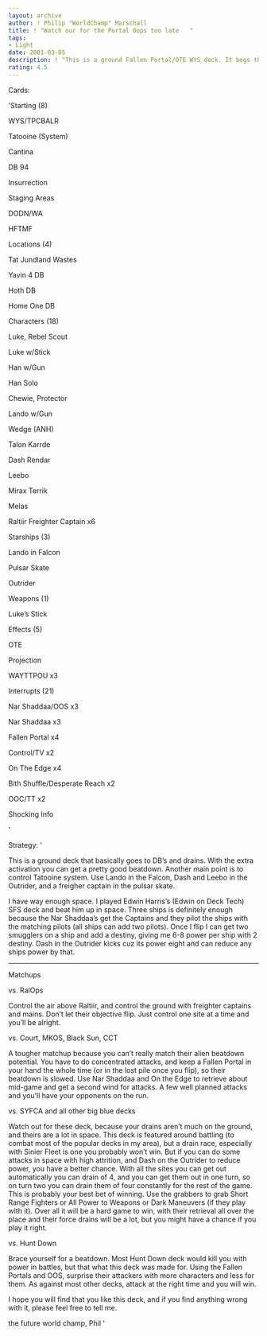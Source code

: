 ```yaml
---
layout: archive
author: ! Philip "WorldChamp" Marschall
title: ! "Watch our for the Portal Oops too late   "
tags:
- Light
date: 2001-03-05
description: ! "This is a ground Fallen Portal/OTE WYS deck. It begs the opponent to battle your lone Luke, but all of a sudden Chewie’s there and their people are dead HAHAHAHAHA"
rating: 4.5
---
```

Cards: 

'Starting (8)

WYS/TPCBALR

Tatooine (System)

Cantina

DB 94

Insurrection

Staging Areas

DODN/WA

HFTMF


Locations (4)

Tat Jundland Wastes

Yavin 4 DB

Hoth DB

Home One DB


Characters (18)

Luke, Rebel Scout

Luke w/Stick

Han w/Gun

Han Solo

Chewie, Protector

Lando w/Gun

Wedge (ANH)

Talon Karrde

Dash Rendar

Leebo

Mirax Terrik 

Melas

Raltiir Freighter Captain x6


Starships (3)

Lando in Falcon

Pulsar Skate

Outrider


Weapons (1)

Luke’s Stick


Effects (5)

OTE

Projection

WAYTTPOU x3


Interrupts (21)

Nar Shaddaa/OOS x3

Nar Shaddaa x3

Fallen Portal x4

Control/TV x2

On The Edge x4

Bith Shuffle/Desperate Reach x2

OOC/TT x2

Shocking Info


'

Strategy: '

This is a ground deck that basically goes to DB’s and drains. With the extra activation you can get a pretty good beatdown. Another main point is to control Tatooine system. Use Lando in the Falcon, Dash and Leebo in the Outrider, and a freigher captain in the pulsar skate. 

I have way enough space. I played Edwin Harris’s (Edwin on Deck Tech) SFS deck and beat him up in space. Three ships is definitely enough because the Nar Shaddaa’s get the Captains and they pilot the ships with the matching pilots (all ships can add two pilots). Once I flip I can get two smugglers on a ship and add a destiny, giving me 6-8 power per ship with 2 destiny. Dash in the Outrider kicks cuz its power eight and can reduce any ships power by that.

__________________________________________________


Matchups


vs. RalOps

Control the air above Raltiir, and control the ground with freighter captains and mains. Don’t let their objective flip. Just control one site at a time and you’ll be alright.


vs. Court, MKOS, Black Sun, CCT

A tougher matchup because you can’t really match their alien beatdown potential. You have to do concentrated attacks, and keep a Fallen Portal in your hand the whole time (or in the lost pile once you flip), so their beatdown is slowed. Use Nar Shaddaa and On the Edge to retrieve about mid-game and get a second wind for attacks. A few well planned attacks and you’ll have your opponents on the run.


vs. SYFCA and all other big blue decks

Watch out for these deck, because your drains aren’t much on the ground, and theirs are a lot in space. This deck is featured around battling (to combat most of the popular decks in my area), but a drain race, especially with Sinier Fleet is one you probably won’t win. But if you can do some attacks in space with high attrition, and Dash on the Outrider to reduce power, you have a better chance. With all the sites you can get out automatically you can drain of 4, and you can get them out in one turn, so on turn two you can drain them of four constantly for the rest of the game. This is probably your best bet of winning. Use the grabbers to grab Short Range Fighters or All Power to Weapons or Dark Maneuvers (if they play with it). Over all it will be a hard game to win, with their retrieval all over the place and their force drains will be a lot, but you might have a chance if you play it right.


vs. Hunt Down

Brace yourself for a beatdown. Most Hunt Down deck would kill you with power in battles, but that what this deck was made for. Using the Fallen Portals and OOS, surprise their attackers with more characters and less for them. As against most other decks, attack at the right time and you will win. 


I hope you will find that you like this deck, and if you find anything wrong with it, please feel free to tell me.

the future world champ, Phil   '